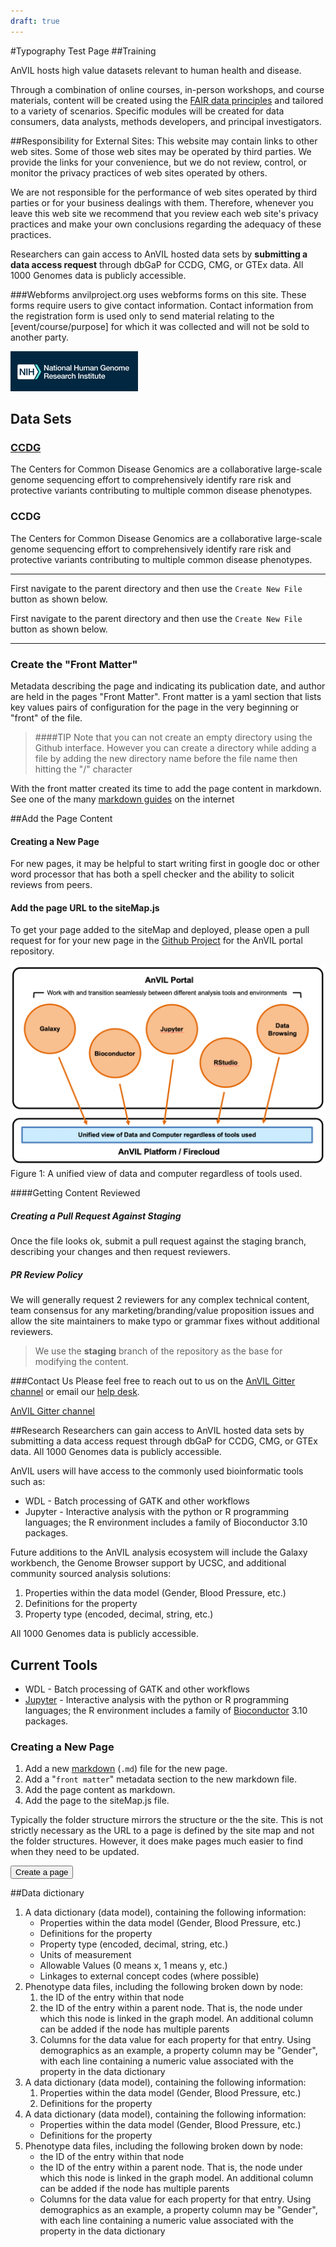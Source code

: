 ```yaml
---
draft: true
---
```

#Typography Test Page
##Training

<hero small>AnVIL hosts high value datasets relevant to human health and disease.</hero>

Through a combination of online courses, in-person workshops, and course materials, content will be created using the [FAIR data principles](https://www.nature.com/articles/sdata201618) and tailored to a variety of scenarios. Specific modules will be created for data consumers, data analysts, methods developers, and principal investigators.

##Responsibility for External Sites:
This website may contain links to other web sites. Some of those web sites may be operated by third parties. We provide the links for your convenience, but we do not review, control, or monitor the privacy practices of web sites operated by others.

We are not responsible for the performance of web sites operated by third parties or for your business dealings with them. Therefore, whenever you leave this web site we recommend that you review each web site's privacy practices and make your own conclusions regarding the adequacy of these practices.

Researchers can gain access to AnVIL hosted data sets by **submitting a data access request** through dbGaP for CCDG, CMG, or GTEx data. All 1000 Genomes data is publicly accessible.

###Webforms
anvilproject.org uses webforms forms on this site. These forms require users to give contact information. Contact information from the registration form is used only to send material relating to the [event/course/purpose] for which it was collected and will not be sold to another party.

![small image](./_images/nih.png)

## Data Sets
### [CCDG](https://www.genome.gov/Funded-Programs-Projects/NHGRI-Genome-Sequencing-Program/Centers-for-Common-Disease-Genomics)
The Centers for Common Disease Genomics are a collaborative large-scale genome sequencing effort to comprehensively identify rare risk and protective variants contributing to multiple common disease phenotypes.

### CCDG
The Centers for Common Disease Genomics are a collaborative large-scale genome sequencing effort to comprehensively identify rare risk and protective variants contributing to multiple common disease phenotypes.

---

First navigate to the parent directory and then use the `Create New File` button as shown below.

First navigate to the parent directory and then use the ```Create New File``` button as shown below.

---

### Create the "Front Matter"
Metadata describing the page and indicating its publication date, and author are held in the pages "Front Matter". Front matter is a yaml section that lists key values pairs of configuration for the page in the very beginning or "front" of the file.

>####TIP
>Note that you can not create an empty directory using the Github interface. However you can create a directory while adding a file by adding the new directory name before the file name then hitting the "/" character

With the front matter created its time to add the page content in markdown. See one of the many [markdown guides](https://github.com/adam-p/markdown-here/wiki/Markdown-Cheatsheet) on the internet

##Add the Page Content
#### Creating a New Page
For new pages, it may be helpful to start writing first in google doc or other word processor that has both a spell checker and the ability to solicit reviews from peers.

#### Add the page URL to the siteMap.js
To get your page added to the siteMap and deployed, please open a pull request for for your new page in the [Github Project](https://github.com/anvilproject/anvil-portal/pulls) for the AnVIL portal repository.

![app layer](./_images/app-layer.png)
<figure-caption>Figure 1: A unified view of data and computer regardless of tools used.</figure-caption>

####Getting Content Reviewed
##### Creating a Pull Request Against Staging
Once the file looks ok, submit a pull request against the staging branch, describing your changes and then request reviewers.

##### PR Review Policy
We will generally request 2 reviewers for any complex technical content, team consensus for any marketing/branding/value proposition issues and allow the site maintainers to make typo or grammar fixes without additional reviewers.

> We use the **staging** branch of the  repository as the base for modifying the content.

###Contact Us
Please feel free to reach out to us on the [AnVIL Gitter channel](https://gitter.im/anvil-project/Lobby) or email our [help desk](mailto:help@lists.anvilproject.org).

<go-arrow>[AnVIL Gitter channel](https://gitter.im/anvil-project/Lobby)</go-arrow>

##Research
Researchers can gain access to AnVIL hosted data sets by submitting a data access request through dbGaP for CCDG, CMG, or GTEx data. All 1000 Genomes data is publicly accessible.

AnVIL users will have access to the commonly used bioinformatic tools such as:
- WDL - Batch processing of GATK and other workflows
- Jupyter - Interactive analysis with the python or R programming languages; the R environment includes a family of Bioconductor 3.10 packages.

Future additions to the AnVIL analysis ecosystem will include the Galaxy workbench, the Genome Browser support by UCSC, and additional community sourced analysis solutions:
1. Properties within the data model (Gender, Blood Pressure, etc.)
1. Definitions for the property
1. Property type (encoded, decimal, string, etc.)

All 1000 Genomes data is publicly accessible.

## Current Tools
- WDL - Batch processing of GATK and other workflows
- [Jupyter](https://jupyter.org/) - Interactive analysis with the python or R programming languages; the R environment includes a family of [Bioconductor](https://www.bioconductor.org) 3.10 packages.

### Creating a New Page
1. Add a new [markdown](https://en.wikipedia.org/wiki/Markdown) (`.md`) file for the new page.
1. Add a "`front matter`" metadata section to the new markdown file.
1. Add the page content as markdown.
1. Add the page to the siteMap.js file.

Typically the folder structure mirrors the structure or the the site. This is not strictly necessary as the URL to a page is defined by the site map and not the folder structures. However, it does make pages much easier to find when they need to be updated.

<button dark>Create a page</button>

##Data dictionary
1. A data dictionary (data model), containing the following information:
    - Properties within the data model (Gender, Blood Pressure, etc.)
    - Definitions for the property
    - Property type (encoded, decimal, string, etc.)
    - Units of measurement
    - Allowable Values (0 means x, 1 means y, etc.)
    - Linkages to external concept codes (where possible)
1. Phenotype data files, including the following broken down by node:
    1. the ID of the entry within that node
    1. the ID of the entry within a parent node. That is, the node under which this node is linked in the graph model. An additional column can be added if the node has multiple parents
    1. Columns for the data value for each property for that entry. Using demographics as an example, a property column may be "Gender", with each line containing a numeric value associated with the property in the data dictionary
1. A data dictionary (data model), containing the following information:
    1. Properties within the data model (Gender, Blood Pressure, etc.)
    1. Definitions for the property
1. A data dictionary (data model), containing the following information:
    - Properties within the data model (Gender, Blood Pressure, etc.)
    - Definitions for the property
1. Phenotype data files, including the following broken down by node:
    - the ID of the entry within that node
    - the ID of the entry within a parent node. That is, the node under which this node is linked in the graph model. An additional column can be added if the node has multiple parents
    - Columns for the data value for each property for that entry. Using demographics as an example, a property column may be "Gender", with each line containing a numeric value associated with the property in the data dictionary
